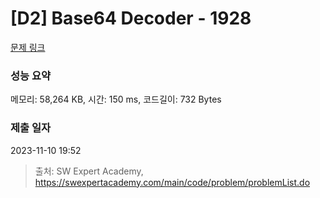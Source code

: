 # [D2] Base64 Decoder - 1928 

[문제 링크](https://swexpertacademy.com/main/code/problem/problemDetail.do?contestProbId=AV5PR4DKAG0DFAUq) 

### 성능 요약

메모리: 58,264 KB, 시간: 150 ms, 코드길이: 732 Bytes

### 제출 일자

2023-11-10 19:52



> 출처: SW Expert Academy, https://swexpertacademy.com/main/code/problem/problemList.do